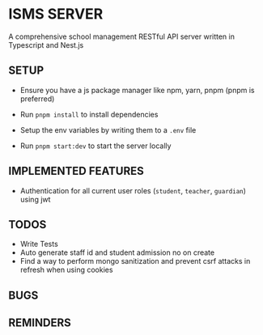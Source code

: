 # ISMS  SERVER
A comprehensive school management RESTful API server written in Typescript and Nest.js

## SETUP
- Ensure you have a js package manager like npm, yarn, pnpm (pnpm is preferred)

- Run `pnpm install` to install dependencies

- Setup the env variables by writing them to a `.env` file

- Run `pnpm start:dev` to start the server locally


## IMPLEMENTED FEATURES
- Authentication for all current user roles (`student`, `teacher`, `guardian`) using jwt

## TODOS
- Write Tests
- Auto generate staff id and student admission no on create
- Find a way to perform mongo sanitization and prevent csrf attacks in refresh when using cookies

## BUGS

## REMINDERS
